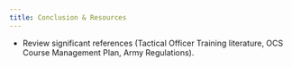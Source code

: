 ```yaml
---
title: Conclusion & Resources
---
```


- Review significant references (Tactical Officer Training literature, OCS Course Management Plan, Army Regulations). 